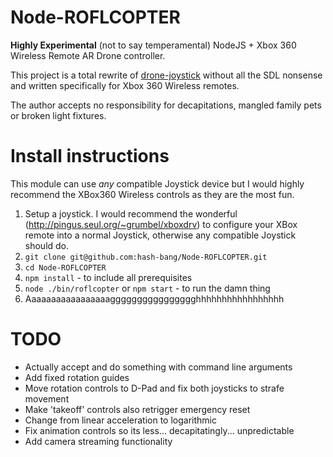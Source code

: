 Node-ROFLCOPTER
===============
**Highly Experimental** (not to say temperamental) NodeJS + Xbox 360 Wireless Remote AR Drone controller.

This project is a total rewrite of [drone-joystick](https://www.npmjs.org/package/drone-joystick) without all the SDL nonsense and written specifically for Xbox 360 Wireless remotes.

The author accepts no responsibility for decapitations, mangled family pets or broken light fixtures.


Install instructions
====================
This module can use *any* compatible Joystick device but I would highly recommend the XBox360 Wireless controls as they are the most fun.

1. Setup a joystick. I would recommend the wonderful (http://pingus.seul.org/~grumbel/xboxdrv) to configure your XBox remote into a normal Joystick, otherwise any compatible Joystick should do.
2. `git clone git@github.com:hash-bang/Node-ROFLCOPTER.git`
3. `cd Node-ROFLCOPTER`
4. `npm install` - to include all prerequisites
5. `node ./bin/roflcopter` or `npm start` - to run the damn thing
6. Aaaaaaaaaaaaaaaaagggggggggggggggghhhhhhhhhhhhhhhhh



TODO
====
* Actually accept and do something with command line arguments
* Add fixed rotation guides
* Move rotation controls to D-Pad and fix both joysticks to strafe movement
* Make 'takeoff' controls also retrigger emergency reset
* Change from linear acceleration to logarithmic 
* Fix animation controls so its less... decapitatingly... unpredictable
* Add camera streaming functionality
